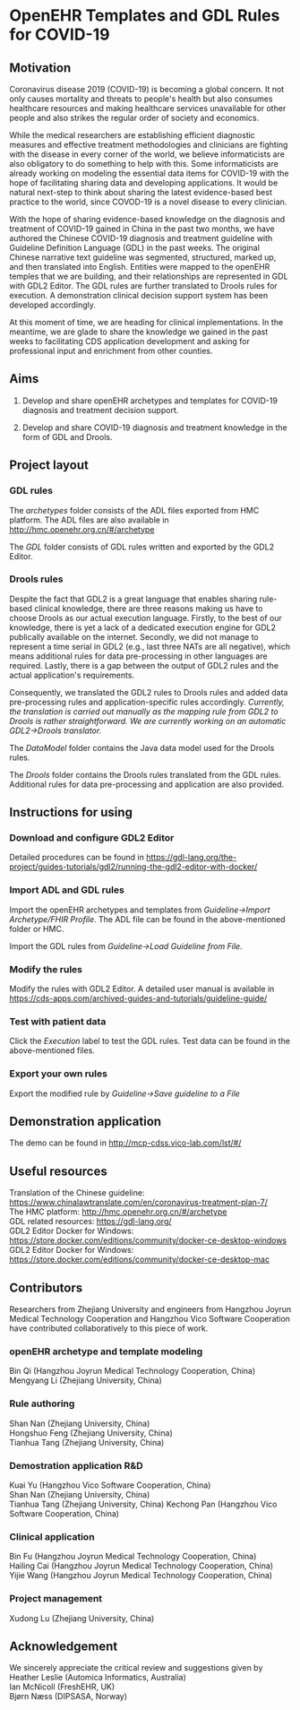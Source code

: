 # OpenEHR Templates and GDL Rules for COVID-19

## Motivation

Coronavirus disease 2019 (COVID-19) is becoming a global concern. It not only causes mortality and threats to people's health but also consumes healthcare resources and making healthcare services unavailable for other people and also strikes the regular order of society and economics.

While the medical researchers are establishing efficient diagnostic measures and effective treatment methodologies and clinicians are fighting with the disease in every corner of the world, we believe informaticists are also obligatory to do something to help with this. Some informaticists are already working on modeling the essential data items for COVID-19 with the hope of facilitating sharing data and developing applications. It would be natural next-step to think about sharing the latest evidence-based best practice to the world, since COVOD-19 is a novel disease to every clinician.

With the hope of sharing evidence-based knowledge on the diagnosis and treatment of COVID-19 gained in China in the past two months, we have authored the Chinese COVID-19 diagnosis and treatment guideline with Guideline Definition Language (GDL) in the past weeks. The original Chinese narrative text guideline was segmented, structured, marked up, and then translated into English. Entities were mapped to the openEHR temples that we are building, and their relationships are represented in GDL with GDL2 Editor. The GDL rules are further translated to Drools rules for execution. A demonstration clinical decision support system has been developed accordingly.

At this moment of time, we are heading for clinical implementations. In the meantime, we are glade to share the knowledge we gained in the past weeks to facilitating CDS application development and asking for professional input and enrichment from other counties.

## Aims

1. Develop and share openEHR archetypes and templates for COVID-19 diagnosis and treatment decision support.

2. Develop and share COVID-19 diagnosis and treatment knowledge in the form of GDL and Drools.

## Project layout

### GDL rules

The *archetypes* folder consists of the ADL files exported from HMC platform. The ADL files are also available in http://hmc.openehr.org.cn/#/archetype

The *GDL* folder consists of GDL rules written and exported by the GDL2 Editor.

### Drools rules

Despite the fact that GDL2 is a great language that enables sharing rule-based clinical knowledge, there are three reasons making us have to choose Drools as our actual execution language. Firstly, to the best of our knowledge, there is yet a lack of a dedicated execution engine for GDL2 publically available on the internet. Secondly, we did not manage to represent a time serial in GDL2 (e.g., last three NATs are all negative), which means additional rules for data pre-processing in other languages are required. Lastly, there is a gap between the output of GDL2 rules and the actual application's requirements.

Consequently, we translated the GDL2 rules to Drools rules and added data pre-processing rules and application-specific rules accordingly. *Currently, the translation is carried out manually as the mapping rule from GDL2 to Drools is rather straightforward. We are currently working on an automatic GDL2->Drools translator.*

The *DataModel* folder contains the Java data model used for the Drools rules.

The *Drools* folder contains the Drools rules translated from the GDL rules. Additional rules for data pre-processing and application are also provided.

## Instructions for using

### Download and configure GDL2 Editor

Detailed procedures can be found in https://gdl-lang.org/the-project/guides-tutorials/gdl2/running-the-gdl2-editor-with-docker/

### Import ADL and GDL rules

Import the openEHR archetypes and templates from *Guideline->Import Archetype/FHIR Profile*. The ADL file can be found in the above-mentioned folder or HMC.

Import the GDL rules from *Guideline->Load Guideline from File*.

### Modify the rules

Modify the rules with GDL2 Editor. A detailed user manual is available in https://cds-apps.com/archived-guides-and-tutorials/guideline-guide/

### Test with patient data

Click the *Execution* label to test the GDL rules. Test data can be found in the above-mentioned files.

### Export your own rules

Export the modified rule by *Guideline->Save guideline to a File*

## Demonstration application

The demo can be found in http://mcp-cdss.vico-lab.com/lst/#/

## Useful resources

Translation of the Chinese guideline: https://www.chinalawtranslate.com/en/coronavirus-treatment-plan-7/  
The HMC platform: http://hmc.openehr.org.cn/#/archetype  
GDL related resources: https://gdl-lang.org/  
GDL2 Editor Docker for Windows: https://store.docker.com/editions/community/docker-ce-desktop-windows  
GDL2 Editor Docker for Windows: https://store.docker.com/editions/community/docker-ce-desktop-mac

## Contributors

Researchers from Zhejiang University and engineers from Hangzhou Joyrun Medical Technology Cooperation and Hangzhou Vico Software Cooperation have contributed collaboratively to this piece of work.

### openEHR archetype and template modeling

Bin Qi (Hangzhou Joyrun Medical Technology Cooperation, China)  
Mengyang Li (Zhejiang University, China)

### Rule authoring

Shan Nan (Zhejiang University, China)  
Hongshuo Feng (Zhejiang University, China)  
Tianhua Tang (Zhejiang University, China)

### Demostration application R&D

Kuai Yu (Hangzhou Vico Software Cooperation, China)  
Shan Nan (Zhejiang University, China)  
Tianhua Tang (Zhejiang University, China)
Kechong Pan (Hangzhou Vico Software Cooperation, China)

### Clinical application

Bin Fu (Hangzhou Joyrun Medical Technology Cooperation, China)  
Hailing Cai (Hangzhou Joyrun Medical Technology Cooperation, China)  
Yijie Wang (Hangzhou Joyrun Medical Technology Cooperation, China)

### Project management

Xudong Lu (Zhejiang University, China)  

## Acknowledgement

We sincerely appreciate the critical review and suggestions given by  
Heather Leslie (Automica Informatics, Australia)  
Ian McNicoll (FreshEHR, UK)  
Bjørn Næss (DIPSASA, Norway)
